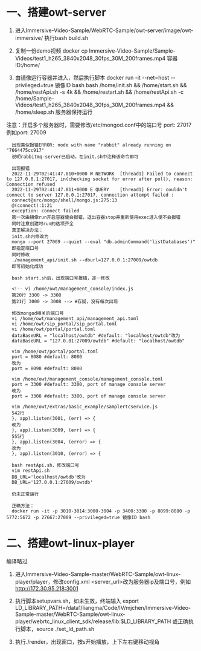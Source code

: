 # 一、搭建owt-server

1. 进入Immersive-Video-Sample/WebRTC-Sample/owt-server/image/owt-immersive/
   执行bash build.sh

2. 复制一份demo视频
   docker cp Immersive-Video-Sample/Sample-Videos/test1_h265_3840x2048_30fps_30M_200frames.mp4 容器ID:/home/

3. 由镜像运行容器并进入，然后执行脚本
   docker run -it --net=host --privileged=true 镜像ID bash
   bash /home/init.sh && /home/start.sh && /home/restApi.sh -s 4k && /home/restart.sh && /home/restApi.sh -c /home/Sample-Videos/test1_h265_3840x2048_30fps_30M_200frames.mp4 && /home/sleep.sh
   服务器保持运行

注意：开启多个服务器时，需要修改/etc/mongod.conf中的端口号
      port: 27017
      例如port: 27009

      出现类似报错ERROR: node with name "rabbit" already running on "7664475cc917"
      说明rabbitmq-server已启动，在init.sh中注释该命令即可

      出现报错
      2022-11-29T02:41:47.810+0000 W NETWORK  [thread1] Failed to connect to 127.0.0.1:27017, in(checking socket for error after poll), reason: Connection refused
      2022-11-29T02:41:47.811+0000 E QUERY    [thread1] Error: couldn't connect to server 127.0.0.1:27017, connection attempt failed :
      connect@src/mongo/shell/mongo.js:275:13
      @(connect):1:21
      exception: connect failed
      第一次由镜像run开启容器便会报错，退出容器stop并重新使用exec进入便不会报错
      同时注意创建时run的选项齐全
      真正解决办法：
      init.sh内修改为
      mongo --port 27009 --quiet --eval "db.adminCommand('listDatabases')"
      即指定端口号
      同时修改
      ./management_api/init.sh --dburl=127.0.0.1:27009/owtdb
      即可初始化成功

      bash start.sh后，出现端口号报错，逐一修改

      <!-- vi /home/owt/management_console/index.js
      第20行 3300 -> 3308
      第21行 3000 -> 3008 --> #存疑，没有每次出现

      修改mongod相关的端口号
      vi /home/owt/management_api/management_api.toml
      vi /home/owt/sip_portal/sip_portal.toml
      vi /home/owt/portal/portal.toml
      dataBaseURL = "localhost/owtdb" #default: "localhost/owtdb"改为
      dataBaseURL = "127.0.01:27009/owtdb" #default: "localhost/owtdb"

      vim /home/owt/portal/portal.toml
      port = 8080 #default: 8080
      改为
      port = 8098 #default: 8080

      vim /home/owt/management_console/management_console.toml
      port = 3300 #default: 3300, port of manage console server
      改为
      port = 3308 #default: 3300, port of manage console server

      vim /home/owt/extras/basic_example/samplertcservice.js
      542行
      }, app).listen(3001, (err) => {
      改为
      }, app).listen(3009, (err) => {
      555行
      }, app).listen(3004, (error) => {
      改为
      }, app).listen(3010, (error) => {
      
      bash restApi.sh，修改端口号
      vim restApi.sh
      DB_URL='localhost/owtdb'改为
      DB_URL='127.0.0.1:27009/owtdb'

      仍未正常运行

      正确方法：
      docker run -it -p 3010-3014:3000-3004 -p 3400:3300 -p 8099:8080 -p 5772:5672 -p 27667:27009 --privileged=true 镜像ID bash

      



# 二、搭建owt-linux-player

编译略过

1. 进入Immersive-Video-Sample-master/WebRTC-Sample/owt-linux-player/player，修改config.xml
   <server_url>改为服务器ip及端口号，例如
   http://172.30.95.218:3001

2. 执行脚本setupvars.sh，如未生效，终端输入
   export LD_LIBRARY_PATH=/data1/liangma/Code/IV/mjchen/Immersive-Video-Sample-master/WebRTC-Sample/owt-linux-player/webrtc_linux_client_sdk/release/lib:$LD_LIBRARY_PATH
   或正确执行脚本，source ./set_ld_path.sh

3. 执行./render，出现窗口，按s开始播放，上下左右键移动视角